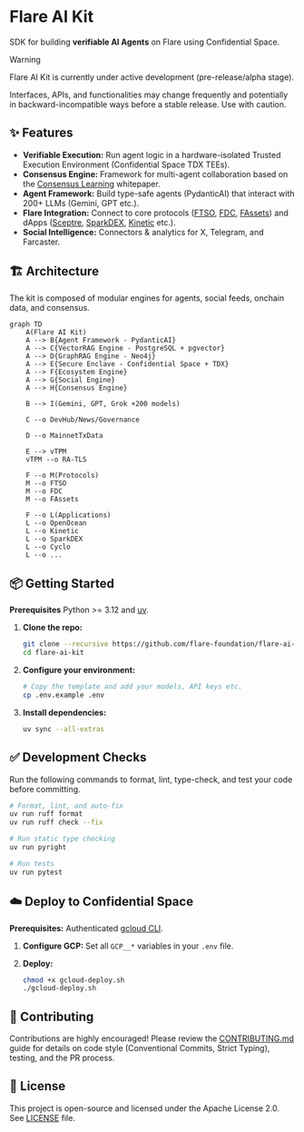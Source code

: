 # Flare AI Kit

SDK for building **verifiable AI Agents** on Flare using Confidential Space.

> [!WARNING]
>
> Flare AI Kit is currently under active development (pre-release/alpha stage).
>
> Interfaces, APIs, and functionalities may change frequently and potentially in backward-incompatible ways before a stable release.
> Use with caution.

## ✨ Features

- **Verifiable Execution:** Run agent logic in a hardware-isolated Trusted Execution Environment (Confidential Space TDX TEEs).
- **Consensus Engine:** Framework for multi-agent collaboration based on the [Consensus Learning](https://arxiv.org/abs/2402.16157) whitepaper.
- **Agent Framework:** Build type-safe agents (PydanticAI) that interact with 200+ LLMs (Gemini, GPT etc.).
- **Flare Integration:** Connect to core protocols ([FTSO](https://dev.flare.network/ftso/overview), [FDC](https://dev.flare.network/fdc/overview), [FAssets](https://dev.flare.network/fassets/overview)) and dApps ([Sceptre](http://sceptre.fi), [SparkDEX](https://sparkdex.ai), [Kinetic](https://kinetic.market) etc.).
- **Social Intelligence:** Connectors & analytics for X, Telegram, and Farcaster.

## 🏗️ Architecture

The kit is composed of modular engines for agents, social feeds, onchain data, and consensus.

```mermaid
graph TD
    A(Flare AI Kit)
    A --> B{Agent Framework - PydanticAI}
    A --> C{VectorRAG Engine - PostgreSQL + pgvector}
    A --> D{GraphRAG Engine - Neo4j}
    A --> E{Secure Enclave - Confidential Space + TDX}
    A --> F{Ecosystem Engine}
    A --> G{Social Engine}
    A --> H{Consensus Engine}

    B --> I(Gemini, GPT, Grok +200 models)

    C --o DevHub/News/Governance

    D --o MainnetTxData

    E --> vTPM
    vTPM --o RA-TLS

    F --o M(Protocols)
    M --o FTSO
    M --o FDC
    M --o FAssets

    F --o L(Applications)
    L --o OpenOcean
    L --o Kinetic
    L --o SparkDEX
    L --o Cyclo
    L --o ...
```

## 📦 Getting Started

**Prerequisites** Python >= 3.12 and [uv](https://github.com/astral-sh/uv).

1. **Clone the repo:**

   ```bash
   git clone --recursive https://github.com/flare-foundation/flare-ai-kit.git
   cd flare-ai-kit
   ```

2. **Configure your environment:**

   ```bash
   # Copy the template and add your models, API keys etc.
   cp .env.example .env
   ```

3. **Install dependencies:**

   ```bash
   uv sync --all-extras
   ```

## ✅ Development Checks

Run the following commands to format, lint, type-check, and test your code before committing.

```bash
# Format, lint, and auto-fix
uv run ruff format
uv run ruff check --fix

# Run static type checking
uv run pyright

# Run tests
uv run pytest
```

## ☁️ Deploy to Confidential Space

**Prerequisites:** Authenticated [gcloud CLI](https://cloud.google.com/sdk/docs/install).

1. **Configure GCP:** Set all `GCP__*` variables in your `.env` file.

2. **Deploy:**

   ```bash
   chmod +x gcloud-deploy.sh
   ./gcloud-deploy.sh
   ```

## 🤝 Contributing

Contributions are highly encouraged! Please review the [CONTRIBUTING.md](CONTRIBUTING.md) guide for details on code style (Conventional Commits, Strict Typing), testing, and the PR process.

## 📜 License

This project is open-source and licensed under the Apache License 2.0. See [LICENSE](LICENSE) file.
